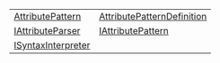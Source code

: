 |                                                         |                                                                         |
| ------------------------------------------------------- | ----------------------------------------------------------------------- |
| [AttributePattern](/jit/interface/attributepattern)     | [AttributePatternDefinition](/jit/interface/attributepatterndefinition) |
| [IAttributeParser](/jit/interface/iattributeparser)     | [IAttributePattern](/jit/interface/iattributepattern)                   |
| [ISyntaxInterpreter](/jit/interface/isyntaxinterpreter) |                                                                         |